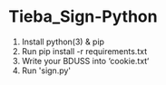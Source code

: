 # Tieba_Sign-Python

1. Install python(3) & pip
2. Run pip install -r requirements.txt
3. Write your BDUSS into ‘cookie.txt‘
4. Run 'sign.py'
